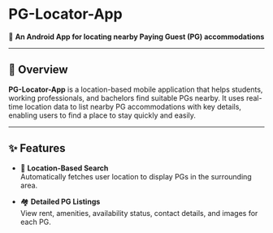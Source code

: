 # PG-Locator-App

📱 **An Android App for locating nearby Paying Guest (PG) accommodations**

---

## 📌 Overview

**PG-Locator-App** is a location-based mobile application that helps students, working professionals, and bachelors find suitable PGs nearby. It uses real-time location data to list nearby PG accommodations with key details, enabling users to find a place to stay quickly and easily.

---

## ✨ Features

- 📍 **Location-Based Search**  
  Automatically fetches user location to display PGs in the surrounding area.

- 🏘️ **Detailed PG Listings**  
  View rent, amenities, availability status, contact details, and images for each PG.
